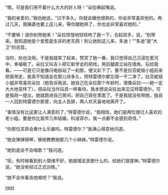 
“嗯，可是我们用不着什么大大的好人呀！”朵拉噘起嘴说。

“我的亲爱的，”我劝她说，“过不多久，你就会跟他很熟的，你会非常喜欢他的。再过几天，我姨婆也要上这儿来，等你跟她熟了，你也会非常喜欢她的。”

“不要嘛！请你别带她来！”朵拉惊惶地轻轻吻了我一下，合起双手，说，“别带来。我知道她是个爱惹是生非的老东西！别让她到这儿来，多迪！”“多迪”是“大卫”的讹音。

当时，劝也没用。于是我就笑了起来，赞赏了她一番，我只觉得自己沉浸在爱河中，幸福极了。朵拉又叫吉卜把它新学会的把戏，用后腿直立站在墙角，玩给我看。——可是它只是像闪电般站了一刹那，便又趴下了。要不是拉芬妮娅小姐前来把我带走，我真不知道会在那儿待多久，把特雷德尔都忘得一干二净了。拉芬妮娅小姐非常喜欢朵拉（她告诉我说，她自己在朵拉那个年龄时，很像朵拉——她一定大大地变样了），把朵拉当作玩具一样看待。我本想说朵拉出来见见特雷德尔，可是我刚一提出，她就跑进自己房间，把自己锁在里面了。于是我就没有带她，独自一人回到特雷德尔那里，向主人告辞，两人欢天喜地地离开了。

“事情没有比这更让人满意的了，”特雷德尔说，“我相信，她们是两位很讨人喜欢的老小姐。要是你比我早几年结婚，科波菲尔，我一点都不会感到奇怪。”

“你那位苏菲会奏什么乐器吗，特雷德尔？”我满心得意地问道。

“她会弹弹钢琴，够她教教她那几个小妹妹。”特雷德尔说。

“她到底会不会唱歌？”我问道。

“呃，有时候看到别人情绪不好，她就唱支民歌什么的，给她们提提神，”特雷德尔说，“她没有经过正式训练。”

“她不会伴着吉他唱吧？”我说。

[next](page531)